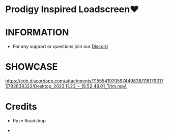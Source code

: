 # Prodigy Inspired Loadscreen❤️

# INFORMATION
- For any support or questions join our [Discord](https://discord.gg/HKu3xVA7m3)

# SHOWCASE
https://cdn.discordapp.com/attachments/1155541970597449838/1181793175782838322/Desktop_2023.11.23_-_18.52.48.01_Trim.mp4

# Credits
- Ryze Roadshop

- 
